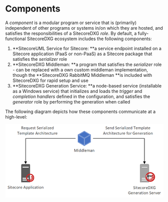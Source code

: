 # Components

A _component_ is a modular program or service that is \(primarily\) independent of other programs or systems in/on which they are hosted, and satisfies the responsibilities of a SitecoreDXG _role_. By default, a fully-functional SitecoreDXG ecosystem includes the following components:

1. **SitecoreUML Service for Sitecore: **a service endpoint installed on a Sitecore application \(PaaS or non-PaaS\) as a Sitecore package that satisfies the _serializer_ role
2. **SitecoreDXG Middleman: **a program that satisfies the _serializer_ role - can be replaced with a own custom middleman implementation, though the **SitecoreDXG RabbitMQ Middleman **is included with SitecoreDXG for rapid setup and use
3. **SitecoreDXG Generation Service: **a node-based service \(installable as a Windows service\) that initializes and loads the _trigger_ and _completion handlers_ defined in the configuration, and satisfies the _generator_ role by performing the generation when called

The following diagram depicts how these components communicate at a high-level:

![](/assets/SitecoreDXG_Architecture__Components_Overview.png)

